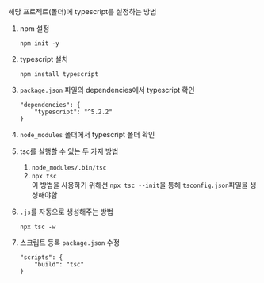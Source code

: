 해당 프로젝트(폴더)에 typescript를 설정하는 방법

1. npm 설정

    ```
    npm init -y
    ```

2. typescript 설치

    ```
    npm install typescript
    ```

3. `package.json` 파일의 dependencies에서 typescript 확인

    ```
    "dependencies": {
        "typescript": "^5.2.2"
    }
    ```

4. `node_modules` 폴더에서 typescript 폴더 확인

5. tsc를 실행할 수 있는 두 가지 방법 <br />
    1. `node_modules/.bin/tsc`
    2. `npx tsc` <br />
       이 방법을 사용하기 위해선 `npx tsc --init`을 통해 `tsconfig.json`파일을 생성해야함

6. `.js`를 자동으로 생성해주는 방법

    ```
    npx tsc -w
    ```

7. 스크립트 등록
   `package.json` 수정
    ```
    "scripts": {
        "build": "tsc"
    }
    ```
